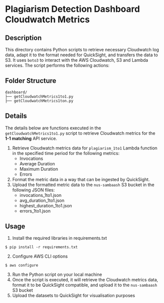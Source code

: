 # Plagiarism Detection Dashboard Cloudwatch Metrics

## Description
This directory contains Python scripts to retrieve necessary Cloudwatch log data, adapt it to the format needed for QuickSight, and transfers the data to S3. It uses `boto3` to interact with the AWS Cloudwatch, S3 and Lambda services. The script performs the following actions:

## Folder Structure
```
dashboard/
├── getCloudwatchMetrics1to1.py 
├── getCloudwatchMetrics1ton.py 
```

## Details 
The details below are functions executed in the `getCloudwatchMetrics1to1.py` script to retrieve Cloudwatch metrics for the **1-1 matching** API service.

1.  Retrieve Cloudwatch metrics data for `plagiarism_1to1` Lambda function in the specified time period for the following metrics:
    -   Invocations
    -   Average Duration
    -   Maximum Duration
    -   Errors
2.  Format the metric data in a way that can be ingested by QuickSight.
3.  Upload the formatted metric data to the `nus-sambaash` S3 bucket in the following JSON files:
    -   invocations_1to1.json
    -   avg_duration_1to1.json
    -   highest_duration_1to1.json
    -   errors_1to1.json

## Usage
1.  Install the required libraries in requirements.txt
```
$ pip install -r requirements.txt
```
2.  Configure AWS CLI options  
```
$ aws configure
```  
3.  Run the Python script on your local machine
4.  Once the script is executed, it will retrieve the Cloudwatch metrics data, format it to be QuickSight compatible, and upload it to the `nus-sambaash` S3 bucket
5.  Upload the datasets to QuickSight for visualisation purposes
